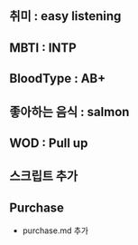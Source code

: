 ## 취미 : easy listening

## MBTI : INTP

## BloodType : AB+

## 좋아하는 음식 : salmon

## WOD : Pull up

## 스크립트 추가

## Purchase

- purchase.md 추가
